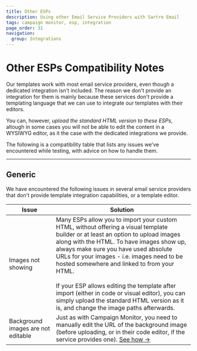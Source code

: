 ```yaml
---
title: Other ESPs
description: Using other Email Service Providers with Sartre Email
tags: campaign monitor, esp, integration
page_order: 31
navigation:
  group: Integrations
---
```


# Other ESPs Compatibility Notes

Our templates work with most email service providers, even though a dedicated integration isn't included.
The reason we don't provide an integration for them is mainly because these services don't provide a templating language that we can use to integrate our templates with their editors.

You can, however, *upload the standard HTML version to these ESPs*, altough in some cases you will not be able to edit the content in a WYSIWYG editor, as it the case with the dedicated integrations we provide.

The following is a compatibility table that lists any issues we've encountered while testing, with advice on how to handle them.

---

## Generic

We have encountered the following issues in several email service providers that don't provide template integration capabilities, or a template editor.

<table class="rounded text-left border text-grey-dark mt-8 mb-4 w-full" cellpadding="16" cellspacing="0">
    <thead class="bg-grey-lighter text-black text-base">
        <tr>
            <th class="py-2 px-4">Issue</th>
            <th class="py-2 px-4">Solution</th>
        </tr>
    </thead>
    <tbody class="align-top">
        <tr>
            <td class="text-sm font-bold w-1/4">Images not showing</td>
            <td class="text-sm">Many ESPs allow you to import your custom HTML, without offering a visual template builder or at least an option to upload images along with the HTML. To have images show up, always make sure you have used absolute URLs for your images - i.e. images need to be hosted somewhere and linked to from your HTML.
            <br><br>
            If your ESP allows editing the template after import (either in code or visual editor), you can simply upload the standard HTML version as it is, and change the image paths afterwards.</td>
        </tr>
        <tr>
            <td class="text-sm font-bold w-1/4">Background images are not editable</td>
            <td class="text-sm">Just as with Campaign Monitor, you need to manually edit the URL of the background image (before uploading, or in their code editor, if the service provides one). <a href="../campaign-monitor/#background-images" class="text-sm underline">See how →</a></td>
        </tr>
    </tbody>
</table>
